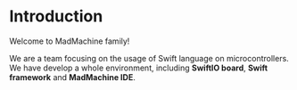 # Introduction

Welcome to MadMachine family! 

We are a team focusing on the usage of Swift language on microcontrollers. We have develop a whole environment, including **SwiftIO board**, **Swift framework** and **MadMachine IDE**. 



